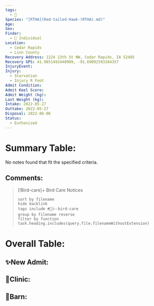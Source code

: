 ```yaml
---
tags:
  - 🦅
Species: "[RTHA](Red-tailed-Hawk-(RTHA).md)"
Age: 
Sex: 
Finder:
  - 🧑 Individual
Location:
  - Cedar Rapids
  - Linn County
Recovery Address: 1224 13th St NW, Cedar Rapids, IA 52405
Recovery GPS: 41.9851492448909, -91.69092593264357
InjuryEvent: 
Injury:
  - Starvation
  - Injury R Foot
Admit Condition: 
Admit Keel Score: 
Admit Weight (kg): 
Last Weight (kg): 
Intake: 2022-05-27
Outtake: 2022-05-27
Disposal: 2022-06-06
Status:
  - Euthanized
---
```


# Summary Table:

<p><span><p dir="auto">No notes found that fit the specified criteria.</p></span></p>

## Comments:

> [!Bird-care]+ Bird Care Notices
>   ```tasks 
>   sort by filename
>   hide backlink
>   tags include #🦅🩺-bird-care 
>   group by filename reverse
>   filter by function task.heading.includes(query.file.filenameWithoutExtension)
>   ```

# Overall Table:

## ✨New Admit:



## 🏥Clinic:



## 🏡Barn:


